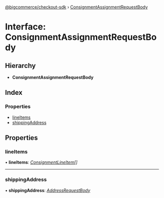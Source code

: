 [@bigcommerce/checkout-sdk](../README.md) › [ConsignmentAssignmentRequestBody](consignmentassignmentrequestbody.md)

# Interface: ConsignmentAssignmentRequestBody

## Hierarchy

* **ConsignmentAssignmentRequestBody**

## Index

### Properties

* [lineItems](consignmentassignmentrequestbody.md#lineitems)
* [shippingAddress](consignmentassignmentrequestbody.md#shippingaddress)

## Properties

###  lineItems

• **lineItems**: *[ConsignmentLineItem](consignmentlineitem.md)[]*

___

###  shippingAddress

• **shippingAddress**: *[AddressRequestBody](addressrequestbody.md)*
